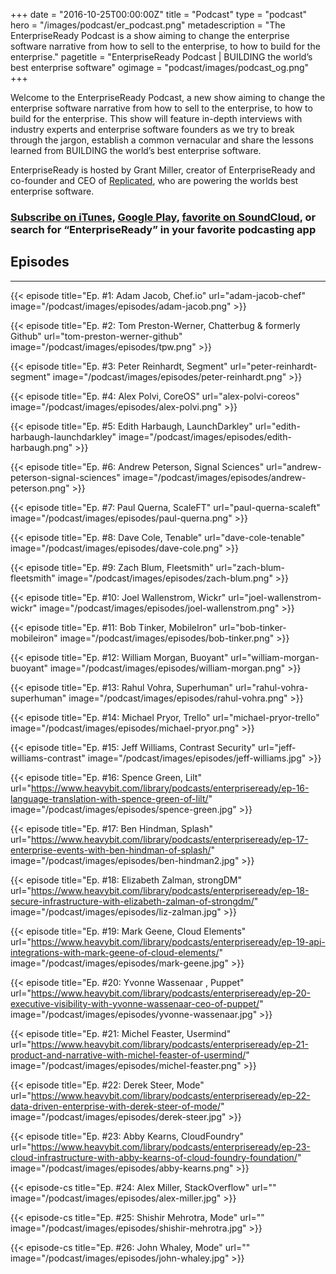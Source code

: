+++
date = "2016-10-25T00:00:00Z"
title = "Podcast"
type = "podcast"
hero = "/images/podcast/er_podcast.png"
metadescription = "The EnterpriseReady Podcast is a show aiming to change the enterprise software narrative from how to sell to the enterprise, to how to build for the enterprise."
pagetitle = "EnterpriseReady Podcast | BUILDING the world’s best enterprise software"
ogimage = "podcast/images/podcast_og.png"
+++

Welcome to the EnterpriseReady Podcast, a new show aiming to change the enterprise software narrative from how to sell to the enterprise, to how to build for the enterprise. This show will feature in-depth interviews with industry experts and enterprise software founders as we try to break through the jargon, establish a common vernacular and share the lessons learned from BUILDING the world’s best enterprise software.

EnterpriseReady is hosted by Grant Miller, creator of EnterpriseReady and co-founder and CEO of [Replicated](https://www.replicated.com), who are powering the worlds best enterprise software.

### [Subscribe on iTunes](https://itunes.apple.com/us/podcast/enterpriseready/id1437951282?mt=2), [Google Play](https://play.google.com/music/listen?u=0#/ps/Iq3uifjva44tdvm2orhu4apvjtu), [favorite on SoundCloud](https://soundcloud.com/heavybit/sets/enterpriseready), or search for “EnterpriseReady” in your favorite podcasting app

## Episodes
----   
{{< episode title="Ep. #1: Adam Jacob, Chef.io" url="adam-jacob-chef" image="/podcast/images/episodes/adam-jacob.png" >}}

{{< episode title="Ep. #2: Tom Preston-Werner, Chatterbug & formerly Github" url="tom-preston-werner-github" image="/podcast/images/episodes/tpw.png" >}}

{{< episode title="Ep. #3: Peter Reinhardt, Segment" url="peter-reinhardt-segment" image="/podcast/images/episodes/peter-reinhardt.png" >}}

{{< episode title="Ep. #4: Alex Polvi, CoreOS" url="alex-polvi-coreos" image="/podcast/images/episodes/alex-polvi.png" >}}

{{< episode title="Ep. #5: Edith Harbaugh, LaunchDarkley" url="edith-harbaugh-launchdarkley" image="/podcast/images/episodes/edith-harbaugh.png" >}}

{{< episode title="Ep. #6: Andrew Peterson, Signal Sciences" url="andrew-peterson-signal-sciences" image="/podcast/images/episodes/andrew-peterson.png" >}}

{{< episode title="Ep. #7: Paul Querna, ScaleFT" url="paul-querna-scaleft" image="/podcast/images/episodes/paul-querna.png" >}}

{{< episode title="Ep. #8: Dave Cole, Tenable" url="dave-cole-tenable" image="/podcast/images/episodes/dave-cole.png" >}}

{{< episode title="Ep. #9: Zach Blum, Fleetsmith" url="zach-blum-fleetsmith" image="/podcast/images/episodes/zach-blum.png" >}}

{{< episode title="Ep. #10: Joel Wallenstrom, Wickr" url="joel-wallenstrom-wickr" image="/podcast/images/episodes/joel-wallenstrom.png" >}}

{{< episode title="Ep. #11: Bob Tinker, MobileIron" url="bob-tinker-mobileiron" image="/podcast/images/episodes/bob-tinker.png" >}}

{{< episode title="Ep. #12: William Morgan, Buoyant" url="william-morgan-buoyant" image="/podcast/images/episodes/william-morgan.png" >}}

{{< episode title="Ep. #13: Rahul Vohra, Superhuman" url="rahul-vohra-superhuman" image="/podcast/images/episodes/rahul-vohra.png" >}}

{{< episode title="Ep. #14: Michael Pryor, Trello" url="michael-pryor-trello" image="/podcast/images/episodes/michael-pryor.png" >}}

{{< episode title="Ep. #15: Jeff Williams, Contrast Security" url="jeff-williams-contrast" image="/podcast/images/episodes/jeff-williams.jpg" >}}

{{< episode title="Ep. #16: Spence Green, Lilt" url="https://www.heavybit.com/library/podcasts/enterpriseready/ep-16-language-translation-with-spence-green-of-lilt/" image="/podcast/images/episodes/spence-green.jpg" >}}

{{< episode title="Ep. #17: Ben Hindman, Splash" url="https://www.heavybit.com/library/podcasts/enterpriseready/ep-17-enterprise-events-with-ben-hindman-of-splash/" image="/podcast/images/episodes/ben-hindman2.jpg" >}}

{{< episode title="Ep. #18: Elizabeth Zalman, strongDM" url="https://www.heavybit.com/library/podcasts/enterpriseready/ep-18-secure-infrastructure-with-elizabeth-zalman-of-strongdm/" image="/podcast/images/episodes/liz-zalman.jpg" >}}

{{< episode title="Ep. #19: Mark Geene, Cloud Elements" url="https://www.heavybit.com/library/podcasts/enterpriseready/ep-19-api-integrations-with-mark-geene-of-cloud-elements/" image="/podcast/images/episodes/mark-geene.jpg" >}}

{{< episode title="Ep. #20: Yvonne Wassenaar , Puppet" url="https://www.heavybit.com/library/podcasts/enterpriseready/ep-20-executive-visibility-with-yvonne-wassenaar-ceo-of-puppet/" image="/podcast/images/episodes/yvonne-wassenaar.jpg" >}}

{{< episode title="Ep. #21: Michel Feaster, Usermind" url="https://www.heavybit.com/library/podcasts/enterpriseready/ep-21-product-and-narrative-with-michel-feaster-of-usermind/" image="/podcast/images/episodes/michel-feaster.png" >}}

{{< episode title="Ep. #22: Derek Steer, Mode" url="https://www.heavybit.com/library/podcasts/enterpriseready/ep-22-data-driven-enterprise-with-derek-steer-of-mode/" image="/podcast/images/episodes/derek-steer.jpg" >}}

{{< episode title="Ep. #23: Abby Kearns, CloudFoundry" url="https://www.heavybit.com/library/podcasts/enterpriseready/ep-23-cloud-infrastructure-with-abby-kearns-of-cloud-foundry-foundation/" image="/podcast/images/episodes/abby-kearns.png" >}}

{{< episode-cs title="Ep. #24: Alex Miller, StackOverflow" url="" image="/podcast/images/episodes/alex-miller.jpg" >}}

{{< episode-cs title="Ep. #25: Shishir Mehrotra, Mode" url="" image="/podcast/images/episodes/shishir-mehrotra.jpg" >}}

{{< episode-cs title="Ep. #26: John Whaley, Mode" url="" image="/podcast/images/episodes/john-whaley.jpg" >}}
